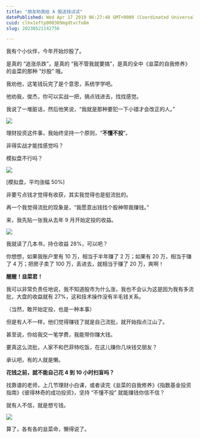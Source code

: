 ```yaml
---
title: "朋友劝我给 A 股送钱试试"
datePublished: Wed Apr 17 2019 06:27:48 GMT+0000 (Coordinated Universal Time)
cuid: clhx1eftp000309mgdtvcfo8m
slug: 20230521142756

---
```


我有个小伙伴，今年开始炒股了。

是真的 “追涨杀跌”，是真的 “我不管我就要搞”，是真的全中《韭菜的自我修养》的韭菜的那种 “炒股” 哦。

我劝他，这笔钱玩完了是个意思，系统学学吧。

他劝我，俊杰，你可以实战一把，搞点钱进去，找找感觉。

我说了一堆脏话，然后他笑说，“我就是那种要犯一下小错才会改正的人。”

![](url)

理财投资这件事，我始终坚持一个原则，“**不懂不投**”。

非得实战才能找感觉吗？

模拟盘不行吗？

![](url)

\[模拟盘，平均涨幅 50%\]

非要亏点钱才觉得有收获，其实我觉得也是挺流批的。

再一个我觉得流批的现象是，“我愿意出钱找个股神带我赚钱。”

来，我先贴一张我从去年 9 月开始定投的收益。

![](url)

我就读了几本书，持仓收益 28%，可以吧？

你想想，如果我账户里有 10 万，相当于半年赚了 2 万；如果有 20 万，相当于赚了 4 万；把房子卖了 100 万，丢进去，就相当于赚了 20 万，爽啊！

**醒醒！韭菜君！**

我可以非常负责任地说，我不知道股市为什么涨，我也不会认为这是因为我有多流批，大盘的收益就有 27%，这和技术操作没有半毛钱关系。

（当然，敢开始定投，也是一种本事）

但是有人不一样，他们觉得赚钱了就是自己流批，就开始指点江山了。

甚至说，你给我交一笔学费，我能带你赚大钱。

要真这么流批，人家不和巴菲特吃饭，在这儿赚你几块钱交朋友？

承认吧，有的人就是懒。

**花钱之前，就不能自己花 4 到 10 小时扫盲吗？**

找靠谱的老师，上几节理财小白课，或者读完《韭菜的自我修养》《指数基金投资指南》《彼得林奇的成功投资》，坚持 “不懂不投” 就能赚钱你信不信？

就有人不信，就是想亏钱。

![](url)

算了，各有各的韭菜命，懒得说了。